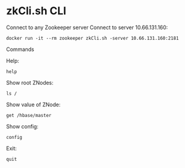 # zkCli.sh CLI

Connect to any Zookeeper server
Connect to server 10.66.131.160:
```
docker run -it --rm zookeeper zkCli.sh -server 10.66.131.160:2181
```

Commands

Help: 
```
help
```
Show root ZNodes: 
```
ls /
```
Show value of ZNode: 
```
get /hbase/master
```
Show config:
```
config
```
Exit:
```
quit
```
